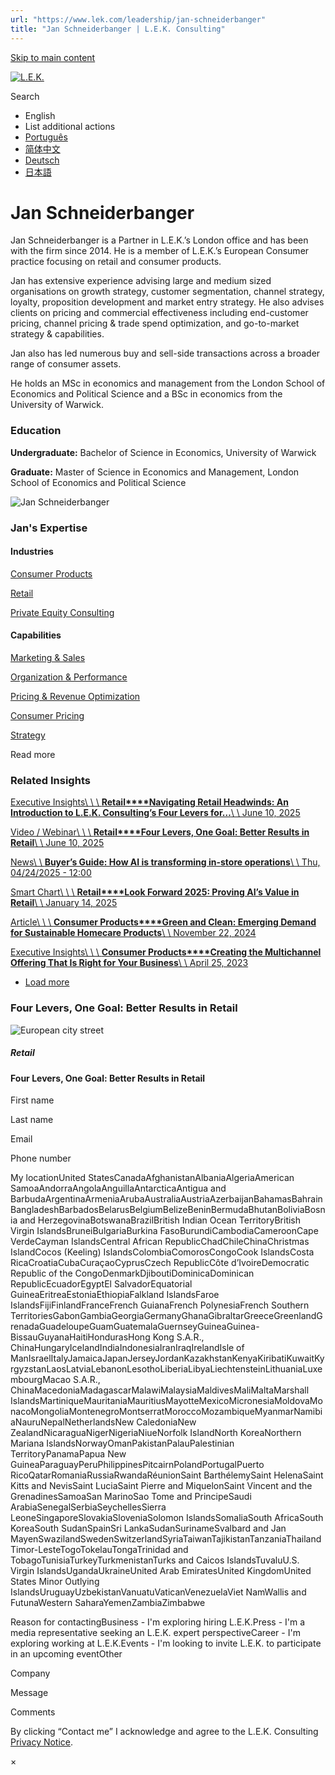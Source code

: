 ```yaml
---
url: "https://www.lek.com/leadership/jan-schneiderbanger"
title: "Jan Schneiderbanger | L.E.K. Consulting"
---
```


[Skip to main content](https://www.lek.com/leadership/jan-schneiderbanger#main-content)

[![L.E.K.](https://www.lek.com/themes/lek/images/new-logo.svg)](https://www.lek.com/ "L.E.K.")

Search

- English
- List additional actions
- [Português](https://www.lek.com/pt-br/lek-brazil)
- [简体中文](https://www.lek.com/zh-hant/lek-china)
- [Deutsch](https://www.lek.com/de/lek-germany)
- [日本語](https://www.lek.com/ja/lek-japan)

# Jan Schneiderbanger

Jan Schneiderbanger is a Partner in L.E.K.’s London office and has been with the firm since 2014. He is a member of L.E.K.’s European Consumer practice focusing on retail and consumer products.

Jan has extensive experience advising large and medium sized organisations on growth strategy, customer segmentation, channel strategy, loyalty, proposition development and market entry strategy. He also advises clients on pricing and commercial effectiveness including end-customer pricing, channel pricing & trade spend optimization, and go-to-market strategy & capabilities.

Jan also has led numerous buy and sell-side transactions across a broader range of consumer assets.

He holds an MSc in economics and management from the London School of Economics and Political Science and a BSc in economics from the University of Warwick.

### Education

**Undergraduate:** Bachelor of Science in Economics, University of Warwick

**Graduate:** Master of Science in Economics and Management, London School of Economics and Political Science

![Jan Schneiderbanger](https://www.lek.com/sites/default/files/profile-images/Jan-Schneiderbanger_web_v2.jpg)

### Jan's Expertise

#### Industries

[Consumer Products](https://www.lek.com/industries/consumer-products)

[Retail](https://www.lek.com/industries/retail)

[Private Equity Consulting](https://www.lek.com/industries/private-equity-pe)

#### Capabilities

[Marketing & Sales](https://www.lek.com/capabilities/marketing-and-sales)

[Organization & Performance](https://www.lek.com/capabilities/organization-performance)

[Pricing & Revenue Optimization](https://www.lek.com/capabilities/pricing-revenue-optimization)

[Consumer Pricing](https://www.lek.com/capabilities/pricing-revenue-optimization/consumer-pricing)

[Strategy](https://www.lek.com/capabilities/strategy)

Read more

### Related Insights

[Executive Insights\\
\\
\\
**Retail****Navigating Retail Headwinds: An Introduction to L.E.K. Consulting’s Four Levers for…**\\
\\
June 10, 2025](https://www.lek.com/insights/con/eu/ei/navigating-retail-headwinds-introduction-lek-consultings-four-levers-success)

[Video / Webinar\\
\\
\\
**Retail****Four Levers, One Goal: Better Results in Retail**\\
\\
June 10, 2025](https://www.lek.com/insights/con/eu/vd/four-levers-one-goal-better-results-retail)

[News\\
\\
**Buyer’s Guide: How AI is transforming in-store operations**\\
\\
Thu, 04/24/2025 - 12:00](https://www.lek.com/press/buyers-guide-how-ai-transforming-store-operations)

[Smart Chart\\
\\
\\
**Retail****Look Forward 2025: Proving AI’s Value in Retail**\\
\\
January 14, 2025](https://www.lek.com/insights/con/eu/sc/look-forward-2025-proving-ais-value-retail)

[Article\\
\\
\\
**Consumer Products****Green and Clean: Emerging Demand for Sustainable Homecare Products**\\
\\
November 22, 2024](https://www.lek.com/insights/con/eu/ar/green-and-clean-emerging-demand-sustainable-homecare-products)

[Executive Insights\\
\\
\\
**Consumer Products****Creating the Multichannel Offering That Is Right for Your Business**\\
\\
April 25, 2023](https://www.lek.com/insights/con/global/ei/creating-multichannel-offering-right-your-business)

- [Load more](https://www.lek.com/leadership/jan-schneiderbanger?page=1 "Load more items")

### Four Levers, One Goal: Better Results in Retail

![European city street](https://www.lek.com/sites/default/files/teaser-images/four-levers-retail-teaser_0.png)

##### Retail

#### Four Levers, One Goal: Better Results in Retail

First name

Last name

Email

Phone number

My locationUnited StatesCanadaAfghanistanAlbaniaAlgeriaAmerican SamoaAndorraAngolaAnguillaAntarcticaAntigua and BarbudaArgentinaArmeniaArubaAustraliaAustriaAzerbaijanBahamasBahrainBangladeshBarbadosBelarusBelgiumBelizeBeninBermudaBhutanBoliviaBosnia and HerzegovinaBotswanaBrazilBritish Indian Ocean TerritoryBritish Virgin IslandsBruneiBulgariaBurkina FasoBurundiCambodiaCameroonCape VerdeCayman IslandsCentral African RepublicChadChileChinaChristmas IslandCocos (Keeling) IslandsColombiaComorosCongoCook IslandsCosta RicaCroatiaCubaCuraçaoCyprusCzech RepublicCôte d’IvoireDemocratic Republic of the CongoDenmarkDjiboutiDominicaDominican RepublicEcuadorEgyptEl SalvadorEquatorial GuineaEritreaEstoniaEthiopiaFalkland IslandsFaroe IslandsFijiFinlandFranceFrench GuianaFrench PolynesiaFrench Southern TerritoriesGabonGambiaGeorgiaGermanyGhanaGibraltarGreeceGreenlandGrenadaGuadeloupeGuamGuatemalaGuernseyGuineaGuinea-BissauGuyanaHaitiHondurasHong Kong S.A.R., ChinaHungaryIcelandIndiaIndonesiaIranIraqIrelandIsle of ManIsraelItalyJamaicaJapanJerseyJordanKazakhstanKenyaKiribatiKuwaitKyrgyzstanLaosLatviaLebanonLesothoLiberiaLibyaLiechtensteinLithuaniaLuxembourgMacao S.A.R., ChinaMacedoniaMadagascarMalawiMalaysiaMaldivesMaliMaltaMarshall IslandsMartiniqueMauritaniaMauritiusMayotteMexicoMicronesiaMoldovaMonacoMongoliaMontenegroMontserratMoroccoMozambiqueMyanmarNamibiaNauruNepalNetherlandsNew CaledoniaNew ZealandNicaraguaNigerNigeriaNiueNorfolk IslandNorth KoreaNorthern Mariana IslandsNorwayOmanPakistanPalauPalestinian TerritoryPanamaPapua New GuineaParaguayPeruPhilippinesPitcairnPolandPortugalPuerto RicoQatarRomaniaRussiaRwandaRéunionSaint BarthélemySaint HelenaSaint Kitts and NevisSaint LuciaSaint Pierre and MiquelonSaint Vincent and the GrenadinesSamoaSan MarinoSao Tome and PrincipeSaudi ArabiaSenegalSerbiaSeychellesSierra LeoneSingaporeSlovakiaSloveniaSolomon IslandsSomaliaSouth AfricaSouth KoreaSouth SudanSpainSri LankaSudanSurinameSvalbard and Jan MayenSwazilandSwedenSwitzerlandSyriaTaiwanTajikistanTanzaniaThailandTimor-LesteTogoTokelauTongaTrinidad and TobagoTunisiaTurkeyTurkmenistanTurks and Caicos IslandsTuvaluU.S. Virgin IslandsUgandaUkraineUnited Arab EmiratesUnited KingdomUnited States Minor Outlying IslandsUruguayUzbekistanVanuatuVaticanVenezuelaViet NamWallis and FutunaWestern SaharaYemenZambiaZimbabwe

Reason for contactingBusiness - I'm exploring hiring L.E.K.Press - I'm a media representative seeking an L.E.K. expert perspectiveCareer - I'm exploring working at L.E.K.Events - I'm looking to invite L.E.K. to participate in an upcoming eventOther

Company

Message

Comments

By clicking “Contact me” I acknowledge and agree to the L.E.K. Consulting [Privacy Notice](https://www.lek.com/lek-consulting-privacy-policy).

×